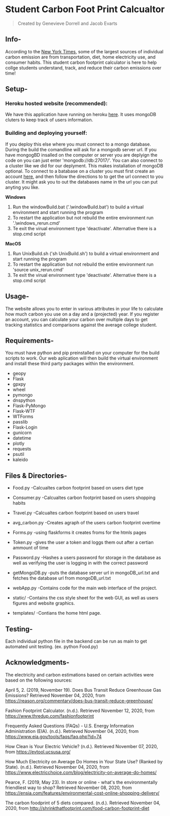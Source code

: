 # Student Carbon Foot Print Calcualtor 
> Created by Genevieve Dorrell and Jacob Evarts

## Info-
According to the [New York Times](https://www.nytimes.com/guides/year-of-living-better/how-to-reduce-your-carbon-footprint), some of the largest sources of individual carbon emission are from transportation, diet, home electricity use, and consumer habits. This student carbon footprint calculator is here to help collge students understand, track, and reduce their carbon emissions over time!

## Setup-
### Heroku hosted website (recommended):
We have this application have running on heroku [here](https://student-carbon-footprint-calc.herokuapp.com/). It uses mongoDB cluters to keep track of users information. 
### Building and deploying yourself:
If you deploy this else where you must connect to a mongo database. During the build the comandline will ask for a mongodb server url. If you have mongogBD insalled on the computer or server you are deplyign the code on you can just enter 'mongodb://db:27017/'. You can also connect to a cluster like we did for our deplyment. This makes instaliation of mongoDB optional. To connect to a batabase on a cluster you must first create an account [here](https://www.mongodb.com/), and then follow the directions to to get the url connect to you cluster. It might ask you to out the databases name in the url you can put anyting you like.

**Windows**
1. Run the windowBuild.bat ('.\windowBuild.bat') to build a virtual environment and start running the program
2. To restart the application but not rebuild the entire environment run '.\windows_rerun.cmd'
3. Te exit the virual environment type 'deactivate'. Alternative there is a stop.cmd script

**MacOS**
1. Run UnixBuild.sh ('sh UnixBuild.sh') to build a virtual environment and start running the program
2. To restart the application but not rebuild the entire environment run 'source unix_rerun.cmd'
3. Te exit the virual environment type 'deactivate'. Alternative there is a stop.cmd script

## Usage- 
The website allows you to enter in various attributes in your life to calculate how much carbon you use on a day and a (projected) year. If you register an account, you can calculate your carbon over multiple days to get tracking statistics and comparisons against the average college student.

## Requirements-
You must have python and pip preinstalled on your computer for the build scripts to work. Our web aplication will then build the virtual environment and install these third party packages within the environment. 
- geopy
- Flask
- gpxpy
- wheel
- pymongo
- dnspython
- Flask-PyMongo
- Flask-WTF
- WTForms
- passlib
- Flask-Login
- gunicorn
- datetime
- plotly
- requests
- psutil
- kaleido

## Files & Directories-

* Food.py
-Calcualtes carbon footprint based on users diet type

* Consumer.py 
-Calcualtes carbon footprint based on users shopping habits 

* Travel.py
-Calcualtes carbon footprint based on users travel

* avg_carbon.py 
-Creates agraph of the users carbon footprint overtime

* Forms.py 
-using flaskforms it creates froms for the htmls pages

* Token.py
-gives the user a token and loggs them out after a certian ammount of time

* Password.py 
-Hashes a users password for storage in the database as well as verifying the user is logging in with the correct password

* getMongoDB.py
-puts the database server url in mongoDB_url.txt and fetches the database url from mongoDB_url.txt

* webApp.py
-Contains code for the main web interface of the project.

* static/
-Contains the css style sheet for the web GUI, as well as users figures and website graphics.

* templates/
-Contians the home html page.

## Testing-
Each individual python file in the backend can be run as main to get automated unit testing. (ex. python Food.py)
## Acknowledgments-
The electricity and carbon estimations based on certain activities were based on the following sources:

April 5, 2. (2019, November 19). Does Bus Transit Reduce Greenhouse Gas Emissions? Retrieved November 04, 2020, from https://reason.org/commentary/does-bus-transit-reduce-greenhouse/

Fashion Footprint Calculator. (n.d.). Retrieved November 12, 2020, from https://www.thredup.com/fashionfootprint

Frequently Asked Questions (FAQs) - U.S. Energy Information Administration (EIA). (n.d.). Retrieved November 04, 2020, from https://www.eia.gov/tools/faqs/faq.php?id=74

How Clean is Your Electric Vehicle? (n.d.). Retrieved November 07, 2020, from https://evtool.ucsusa.org/

How Much Electricity on Average Do Homes in Your State Use? (Ranked by State). (n.d.). Retrieved November 04, 2020, from https://www.electricchoice.com/blog/electricity-on-average-do-homes/

Pearce, F. (2019, May 23). In store or online - what's the environmentally friendliest way to shop? Retrieved November 08, 2020, from https://ensia.com/features/environmental-cost-online-shopping-delivery/

The carbon foodprint of 5 diets compared. (n.d.). Retrieved November 04, 2020, from http://shrinkthatfootprint.com/food-carbon-footprint-diet


